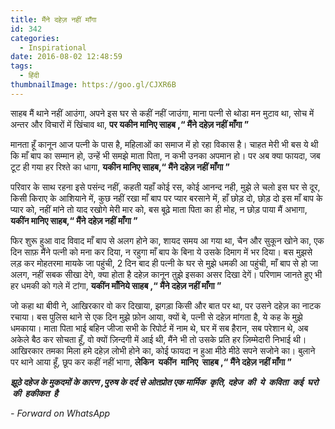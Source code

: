 ```yaml
---
title: ​मैंने दहेज़ नहीं माँगा
id: 342
categories:
  - Inspirational
date: 2016-08-02 12:48:59
tags:
  - हिंदी
thumbnailImage: https://goo.gl/CJXR6B
---
```


साहब मैं थाने नहीं आउंगा,
अपने इस घर से कहीं नहीं जाउंगा,
माना पत्नी से थोडा मन मुटाव था,
सोच में अन्तर और विचारों में खिंचाव था,
**पर यकीन मानिए साहब ,“ मैंने दहेज़ नहीं माँगा ”**
<!--more-->
मानता हूँ कानून आज पत्नी के पास है,
महिलाओं का समाज में हो रहा विकास है।
चाहत मेरी भी बस ये थी कि माँ बाप का सम्मान हो,
उन्हें भी समझे माता पिता, न कभी उनका अपमान हो।
पर अब क्या फायदा, जब टूट ही गया हर रिश्ते का धागा,
**यकीन मानिए साहब,“ मैंने दहेज़ नहीं माँगा ”**

परिवार के साथ रहना इसे पसंन्द नहीं,
कहती यहाँ कोई रस, कोई आनन्द नही,
मुझे ले चलो इस घर से दूर, किसी किराए के आशियाने में,
कुछ नहीं रखा माँ बाप पर प्यार बरसाने में,
हाँ छोड़ दो, छोड़ दो इस माँ बाप के प्यार को,
नहीं मांने तो याद रखोगे मेरी मार को,
बस बूढ़े माता पिता का ही मोह, न छोड़ पाया मैं अभागा,
**यकींन मानिए साहब,“ मैंने दहेज़ नहीं माँगा ”**

फिर शुरू हुआ वाद विवाद माँ बाप से अलग होने का,
शायद समय आ गया था, चैन और सुकून खोने का,
एक दिन साफ़ मैंने पत्नी को मना कर दिया,
न रहुगा माँ बाप के बिना ये उसके दिमाग में भर दिया।
बस मुझसे लड़ कर मोहतरमा मायके जा पहुंची,
2 दिन बाद ही पत्नी के घर से मुझे धमकी आ पहुंची,
माँ बाप से हो जा अलग, नहीं सबक सीखा देगे,
क्या होता है दहेज़ कानून तुझे इसका असर दिखा देगें।
परिणाम जानते हुए भी हर धमकी को गले में टांगा,
**यकींन माँनिये साहब ,“ मैंने दहेज़ नहीं माँगा ”**

जो कहा था बीवी ने, आखिरकार वो कर दिखाया,
झगड़ा किसी और बात पर था, पर उसने दहेज़ का नाटक रचाया।
बस पुलिस थाने से एक दिन मुझे फ़ोन आया,
क्यों बे, पत्नी से दहेज़ मांगता है, ये कह के मुझे धमकाया।
माता पिता भाई बहिन जीजा सभी के रिपोर्ट में नाम थे,
घर में सब हैरान, सब परेशान थे,
अब अकेले बैठ कर सोचता हूँ, वो क्यों ज़िन्दगी में आई थी,
मैंने भी तो उसके प्रति हर ज़िम्मेदारी निभाई थी।
आखिरकार तमका मिला हमे दहेज़ लोभी होने का,
कोई फायदा न हुआ मीठे मीठे सपने सजोने का।
बुलाने पर थाने आया हूँ, छूप कर कहीं नहीं भागा,
**लेकिन  यकींन  मानिए  साहब ,“ मैंने दहेज़ नहीं माँगा ”**

**_झूठे दहेज के मुकदमों के कारण ,पुरुष के दर्द से ओतप्रोत एक मार्मिक  कृति, दहेज  की  ये  कविता  कई  घरो  की  हकीकत  है_**

_- Forward on WhatsApp_
